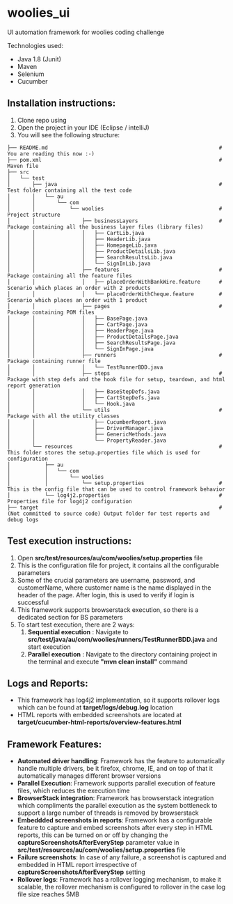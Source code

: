 # woolies_ui
UI automation framework for woolies coding challenge

Technologies used:
  - Java 1.8 (Junit)
  - Maven
  - Selenium
  - Cucumber 
  
## Installation instructions:
  1. Clone repo using 
  2. Open the project in your IDE (Eclipse / intelliJ)
  3. You will see the following structure:
```
├── README.md                                                       # You are reading this now :-)
├── pom.xml                                                         # Maven file 
├── src                   
│   └── test
│       ├── java                                                    # Test folder containing all the test code
│       │   └── au
│       │       └── com
│       │           └── woolies                                     # Project structure
│       │               ├── businessLayers                          # Package containing all the business layer files (library files)
│       │               │   ├── CartLib.java
│       │               │   ├── HeaderLib.java
│       │               │   ├── HomepageLib.java
│       │               │   ├── ProductDetailsLib.java
│       │               │   ├── SearchResultsLib.java
│       │               │   └── SignInLib.java
│       │               ├── features                                # Package containing all the feature files
│       │               │   ├── placeOrderWithBankWire.feature      # Scenario which places an order with 2 products
│       │               │   └── placeOrderWithCheque.feature        # Scenario which places an order with 1 product
│       │               ├── pages                                   # Package containing POM files
│       │               │   ├── BasePage.java
│       │               │   ├── CartPage.java
│       │               │   ├── HeaderPage.java
│       │               │   ├── ProductDetailsPage.java
│       │               │   ├── SearchResultsPage.java
│       │               │   └── SignInPage.java
│       │               ├── runners                                 # Package containing runner file 
│       │               │   └── TestRunnerBDD.java
│       │               ├── steps                                   # Package with step defs and the hook file for setup, teardown, and html report generation
│       │               │   ├── BaseStepDefs.java
│       │               │   ├── CartStepDefs.java
│       │               │   └── Hook.java
│       │               └── utils                                   # Package with all the utility classes
│       │                   ├── CucumberReport.java
│       │                   ├── DriverManager.java
│       │                   ├── GenericMethods.java
│       │                   └── PropertyReader.java
│       └── resources                                               # This folder stores the setup.properties file which is used for configuration 
│           ├── au
│           │   └── com
│           │       └── woolies
│           │           └── setup.properties                        # This is the config file that can be used to control framework behavior
│           └── log4j2.properties                                   # Properties file for log4j2 configuration
├── target                                                          # (Not committed to source code) Output folder for test reports and debug logs

```

## Test execution instructions:
  1. Open **src/test/resources/au/com/woolies/setup.properties** file 
  2. This is the configuration file for project, it contains all the configurable parameters
  3. Some of the crucial parameters are username, password, and customerName, where customer name is the name displayed in the header of the page. After login, this is used to verify if login is successful
  4. This framework supports browserstack execution, so there is a dedicated section for BS parameters
  5. To start test execution, there are 2 ways:
      1. **Sequential execution** : Navigate to **src/test/java/au/com/woolies/runners/TestRunnerBDD.java** and start execution
      2. **Parallel execution** : Navigate to the directory containing project in the terminal and execute **"mvn clean install"** command
      
## Logs and Reports:
  * This framework has log4j2 implementation, so it supports rollover logs which can be found at **target/logs/debug.log** location
  * HTML reports with embedded screenshots are located at **target/cucumber-html-reports/overview-features.html**

## Framework Features:
  * **Automated driver handling**: Framework has the feature to automatically handle multiple drivers, be it firefox, chrome, IE, and on top of that it automatically manages different browser versions
  * **Parallel Execution**: Framework supports parallel execution of feature files, which reduces the execution time 
  * **BrowserStack integration**: Framework has browserstack integration which compliments the parallel execution as the system bottleneck to support a large number of threads is removed by browserstack
  * **Embeddded screenshots in reports**: Framework has a configurable feature to capture and embed screenshots after every step in HTML reports, this can be turned on or off by changing the **captureScreenshotsAfterEveryStep** parameter value in **src/test/resources/au/com/woolies/setup.properties** file
  * **Failure screenshots**: In case of any failure, a screenshot is captured and embedded in HTML report irrespective of **captureScreenshotsAfterEveryStep** setting
  * **Rollover logs**: Framework has a rollover logging mechanism, to make it scalable, the rollover mechanism is configured to rollover in the case log file size reaches 5MB

